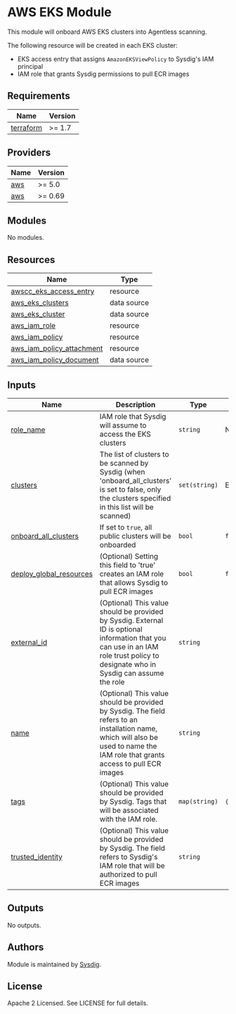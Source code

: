 # AWS EKS Module

This module will onboard AWS EKS clusters into Agentless scanning.

The following resource will be created in each EKS cluster:
- EKS access entry that assigns `AmazonEKSViewPolicy` to Sysdig's IAM principal
- IAM role that grants Sysdig permissions to pull ECR images

<!-- BEGINNING OF PRE-COMMIT-TERRAFORM DOCS HOOK -->
## Requirements

| Name | Version |
|------|---------|
| <a name="requirement_terraform"></a> [terraform](#requirement\_terraform) | >= 1.7 |

## Providers

| Name | Version |
|------|---------|
| <a name="provider_aws"></a> [aws](#provider\_aws) | >= 5.0 |
| <a name="provider_awscc"></a> [aws](#provider\_awscc) | >= 0.69 |

## Modules

No modules.

## Resources

| Name | Type |
|------|------|
| [awscc_eks_access_entry](https://registry.terraform.io/providers/hashicorp/awscc/latest/docs/resources/eks_access_entry) | resource |
| [aws_eks_clusters](https://registry.terraform.io/providers/hashicorp/aws/latest/docs/data-sources/eks_clusters) | data source |
| [aws_eks_cluster](https://registry.terraform.io/providers/hashicorp/aws/latest/docs/data-sources/eks_cluster) | data source |
| [aws_iam_role](https://registry.terraform.io/providers/hashicorp/aws/latest/docs/resources/iam_role) | resource |
| [aws_iam_policy](https://registry.terraform.io/providers/hashicorp/aws/latest/docs/resources/iam_policy) | resource |
| [aws_iam_policy_attachment](https://registry.terraform.io/providers/hashicorp/aws/latest/docs/resources/iam_policy_attachment) | resource |
| [aws_iam_policy_document](https://registry.terraform.io/providers/hashicorp/aws/latest/docs/data-sources/iam_policy_document) | data source |

## Inputs

| Name | Description | Type | Default | Required |
|------|-------------|------|---------|:--------:|
| <a name="role_name"></a> [role_name](#role\_name) | IAM role that Sysdig will assume to access the EKS clusters | `string` | N/A | Yes |
| <a name="var_clusters"></a> [clusters](#var\_clusters) | The list of clusters to be scanned by Sysdig (when 'onboard_all_clusters' is set to false, only the clusters specified in this list will be scanned) | `set(string)` | Empty list | No |
| <a name="var_onboard_all_clusters"></a> [onboard_all_clusters](#var\_onboard\_all\_clusters) | If set to `true`, all public clusters will be onboarded | `bool` | `false` | No |
| <a name="var_deploy_global_resources"></a> [deploy\_global\_resources](#var\_deploy\_global\_resources) | (Optional) Setting this field to 'true' creates an IAM role that allows Sysdig to pull ECR images | `bool` | `false` | no |
| <a name="var_external_id"></a> [external\_id](#var\_external\_id) | (Optional) This value should be provided by Sysdig. External ID is optional information that you can use in an IAM role trust policy to designate who in Sysdig can assume the role | `string` | | yes |
| <a name="var_name"></a> [name](#var\_name) | (Optional) This value should be provided by Sysdig. The field refers to an installation name, which will also be used to name the IAM role that grants access to pull ECR images | `string` | | no |
| <a name="var_tags"></a> [tags](#var\_tags) | (Optional) This value should be provided by Sysdig. Tags that will be associated with the IAM role. | `map(string)` | <pre>{ "product": "sysdig-secure-for-cloud" }</pre> | no |
| <a name="var_trusted_identity"></a> [trusted\_identity](#var\_trusted\_identity) | (Optional) This value should be provided by Sysdig. The field refers to Sysdig's IAM role that will be authorized to pull ECR images | `string` | | yes |

## Outputs

No outputs.
<!-- END OF PRE-COMMIT-TERRAFORM DOCS HOOK -->

## Authors

Module is maintained by [Sysdig](https://sysdig.com).

## License

Apache 2 Licensed. See LICENSE for full details.

